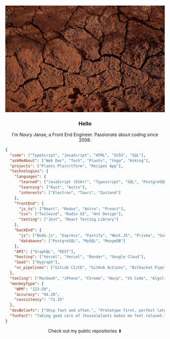 <p align="center">
    <img src="content/soil.jpg" width="768px"/>
</p>

<h3 align="center">Hello</h3>
<p align="center">I'm Noury Janse, a Front End Engineer.
Passionate about coding since 2008.</p>

```json
{
  "code": ["TypeScript", "JavaScript", "HTML", "SCSS", "SQL"],
  "askMeAbout": ["Web Dev", "Tech", "Plants", "Yoga", "Hiking"],
  "projects": ["Plants Pla(n)tform", "Recipes App"],
  "technologies": {
    "languages": {
      "learned": ["JavaScript (ES6+)", "Typescript", "SQL", "PostgreSQL", "HTML", "SCSS"],
      "learning": ["Rust", "Astro"],
      "interests": ["Electron", "Tauri", "Zustand"]
    },
    "frontEnd": {
      "js_ts": ["React", "Redux", "Astro", "Preact"],
      "css": ["Tailwind", "Radix UI", "Ant Design"],
      "testing": ["Jest", "React Testing Library"]
    },
    "backEnd": {
      "js": ["Node.js", "Express", "Fastify", "Next.JS", "Prisma", "Socket.io"],
      "databases": ["PostgreSQL", "MySQL", "MongoDB"]
    },
    "API": ["GraphQL", "REST"],
    "hosting": ["Vercel", "Vercel", "Render", "Google Cloud"],
    "SaaS": ["Hygraph"],
    "vc_pipelines": ["GitLab CI/CD", "GitHub Actions", "Bitbucket Pipelines"]
  },
  "tooling": ["Macbook", "iPhone", "Chrome", "Warp", "VS Code", "Algolia"],
  "monkeyType": {
    "WPM": "123.59",
    "accuracy": "94.28",
    "consistency": "71.15"
  },
  "devBeliefs": ["Ship fast and often.", "Prototype first, perfect later."],
  "funFact": "Taking good care of (house)plants makes me feel relaxed."
}
```

<p align="center">
Check out my public repositories ⬇
</p>
